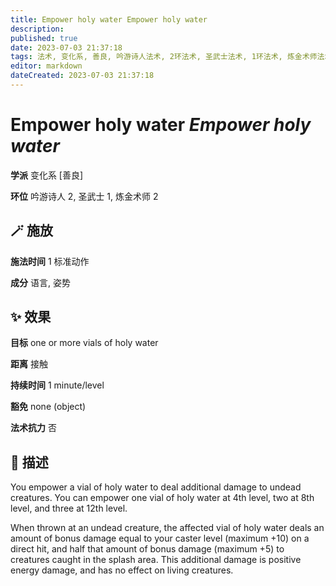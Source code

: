 ```yaml
---
title: Empower holy water Empower holy water
description: 
published: true
date: 2023-07-03 21:37:18
tags: 法术, 变化系, 善良, 吟游诗人法术, 2环法术, 圣武士法术, 1环法术, 炼金术师法术
editor: markdown
dateCreated: 2023-07-03 21:37:18
---
```


# **Empower holy water** *Empower holy water*

**学派** 变化系 \[善良\] 

**环位** 吟游诗人 2, 圣武士 1, 炼金术师 2

## 🪄 施放

**施法时间** 1 标准动作

**成分** 语言, 姿势

## ✨ 效果 

**目标** one or more vials of holy water 

**距离** 接触  

**持续时间** 1 minute/level 

**豁免** none (object)

**法术抗力** 否

## 📖 描述

You empower a vial of holy water to deal additional damage to undead creatures. You can empower one vial of holy water at 4th level, two at 8th level, and three at 12th level.

When thrown at an undead creature, the affected vial of holy water deals an amount of bonus damage equal to your caster level (maximum +10) on a direct hit, and half that amount of bonus damage (maximum +5) to creatures caught in the splash area. This additional damage is positive energy damage, and has no effect on living creatures.
    